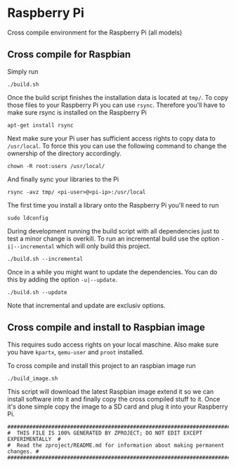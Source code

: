 # Raspberry Pi

Cross compile environment for the Raspberry Pi (all models)

## Cross compile for Raspbian

Simply run

    ./build.sh

Once the build script finishes the installation data is located at `tmp/`.
To copy those files to your Raspberry Pi you can use `rsync`. Therefore
you'll have to make sure rsync is installed on the Raspberry Pi

    apt-get install rsync

Next make sure your Pi user has sufficient access rights to copy data to
`/usr/local`. To force this you can use the following command to change
the ownership of the directory accordingly.

    chown -R root:users /usr/local/

And finally sync your libraries to the Pi

    rsync -avz tmp/ <pi-user>@<pi-ip>:/usr/local

The first time you install a library onto the Raspberry Pi you'll need to run

    sudo ldconfig

During development running the build script with all dependencies just to test
a minor change is overkill. To run an incremental build use the option
`-i|--incremental` which will only build this project.

    ./build.sh --incremental

Once in a while you might want to update the dependencies. You can do this by
adding the option `-u|--update`.

    ./build.sh --update

Note that incremental and update are exclusiv options.

## Cross compile and install to Raspbian image

This requires sudo access rights on your local maschine. Also make sure
you have `kpartx`, `qemu-user` and `proot` installed.

To cross compile and install this project to an raspbian image run

    ./build_image.sh

This script will download the latest Raspbian image extend it so we can install
software into it and finally copy the cross compiled stuff to it. Once it's done
simple copy the image to a SD card and plug it into your Raspberry Pi.

```
################################################################################
#  THIS FILE IS 100% GENERATED BY ZPROJECT; DO NOT EDIT EXCEPT EXPERIMENTALLY  #
#  Read the zproject/README.md for information about making permanent changes. #
################################################################################
```
